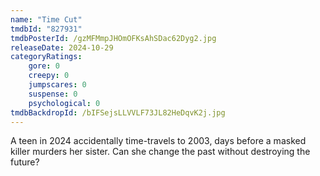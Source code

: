 ```yaml
---
name: "Time Cut"
tmdbId: "827931"
tmdbPosterId: /gzMFMmpJHOmOFKsAhSDac62Dyg2.jpg
releaseDate: 2024-10-29
categoryRatings:
    gore: 0
    creepy: 0
    jumpscares: 0
    suspense: 0
    psychological: 0
tmdbBackdropId: /bIFSejsLLVVLF73JL82HeDqvK2j.jpg
---
```

A teen in 2024 accidentally time-travels to 2003, days before a masked killer murders her sister. Can she change the past without destroying the future?

